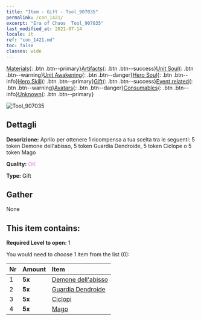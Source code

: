 ```yaml
---
title: "Item - Gift - Tool_907035"
permalink: /con_1421/
excerpt: "Era of Chaos  Tool_907035"
last_modified_at: 2021-07-14
locale: it
ref: "con_1421.md"
toc: false
classes: wide
---
```

 [Materials](/ItemsIT/){: .btn .btn--primary}[Artifacts](/ItemsIT/Artifacts/){: .btn .btn--success}[Unit Soul](/ItemsIT/UnitSoul/){: .btn .btn--warning}[Unit Awakening](/ItemsIT/UnitAwakening/){: .btn .btn--danger}[Hero Soul](/ItemsIT/HeroSoul/){: .btn .btn--info}[Hero Skill](/ItemsIT/HeroSkill/){: .btn .btn--primary}[Gift](/ItemsIT/Gift/){: .btn .btn--success}[Event related](/ItemsIT/Events/){: .btn .btn--warning}[Avatars](/ItemsIT/Avatars/){: .btn .btn--danger}[Consumables](/ItemsIT/Consumables/){: .btn .btn--info}[Unknown](/ItemsIT/Unknown/){: .btn .btn--primary}

 ![Tool_907035](/images/t/i_907035.png)

## Dettagli
 **Descrizione:** Aprilo per ottenere 1 ricompensa a tua scelta tra le seguenti: 5 token Demone dell'abisso, 5 token Guardia Dendroide, 5 token Ciclope o 5 token Mago

 **Quality:** <span style="color: #DA70D6">OK</span>

 **Type:** Gift

## Gather

  None

## This item contains:

 **Required Level to open:** 1

 You would need to choose 1 item from the list (0):

  | Nr | Amount |     Item    |
  |:---|:-------|:------------|
  | 1 |  **5x** | [Demone dell'abisso](/ItemsIT/unt_230/) |  | 
  | 2 |  **5x** | [Guardia Dendroide](/ItemsIT/unt_203/) |  | 
  | 3 |  **5x** | [Ciclopi](/ItemsIT/unt_222/) |  | 
  | 4 |  **5x** | [Mago](/ItemsIT/unt_238/) |  | 
